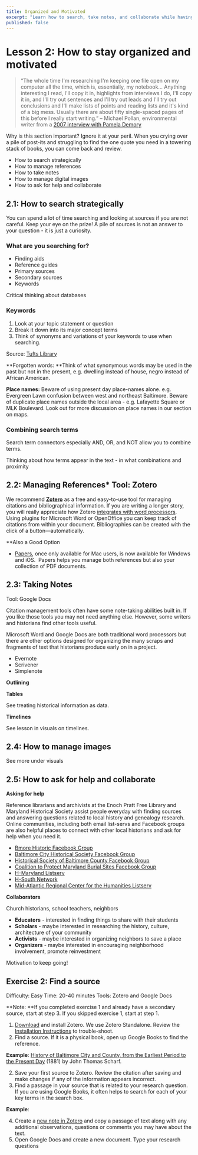 ```yaml
---
title: Organized and Motivated
excerpt: "Learn how to search, take notes, and collaborate while having fun along the way."
published: false
---
```


# Lesson 2: How to stay organized and motivated

> “The whole time I'm researching I'm keeping one file open on my computer all the time, which is, essentially, my notebook… Anything interesting I read, I'll copy it in, highlights from interviews I do, I'll copy it in, and I'll try out sentences and I'll try out leads and I'll try out conclusions and I'll make lists of points and reading lists and it's kind of a big mess. Usually there are about fifty single-spaced pages of this before I really start writing.”
> – Michael Pollan, environmental writer from a [2007 interview with Pamela Demory](http://michaelpollan.com/interviews/its-all-storytelling-an-interview-with-michael-pollan/)

Why is this section important? Ignore it at your peril. When you crying over a pile of post-its and struggling to find the one quote you need in a towering stack of books, you can come back and review.

- How to search strategically
- How to manage references
- How to take notes
- How to manage digital images
- How to ask for help and collaborate


## 2.1: How to search strategically

You can spend a lot of time searching and looking at sources if you are not careful. Keep your eye on the prize! A pile of sources is not an answer to your question - it is just a curiosity.

### What are you searching for?

- Finding aids
- Reference guides
- Primary sources
- Secondary sources
- Keywords

Critical thinking about databases

### Keywords

1. Look at your topic statement or question
2. Break it down into its major concept terms
3. Think of synonyms and variations of your keywords to use when searching.

Source: [Tufts Library](http://www.library.tufts.edu/researchpaper/developSearchStrategies.htm)

**Forgotten words: **Think of what synonymous words may be used in the past but not in the present, e.g. dwelling instead of house, negro instead of African American. 

**Place names:** Beware of using present day place-names alone. e.g. Evergreen Lawn confusion between west and northeast Baltimore. Beware of duplicate place names outside the local area - e.g. Lafayette Square or MLK Boulevard. Look out for more discussion on place names in our section on maps. 

### Combining search terms

Search term connectors especially AND, OR, and NOT allow you to combine terms.

Thinking about how terms appear in the text - in what combinations and proximity

## 2.2: Managing References* Tool: Zotero

We recommend **[Zotero](www.zotero.org)** as a free and easy-to-use tool for managing citations and bibliographical information. If you are writing a longer story, you will really appreciate how Zotero [integrates with word processors](https://www.zotero.org/support/word_processor_integration "word_processor_integration"). Using plugins for Microsoft Word or OpenOffice you can keep track of citations from within your document. Bibliographies can be created with the click of a button—automatically.

**Also a Good Option

- [Papers](www.papersapp.com), once only available for Mac users, is now available for Windows and iOS.  Papers helps you manage both references but also your collection of PDF documents.

## 2.3: Taking Notes
Tool: Google Docs

Citation management tools often have some note-taking abilities built in. If you like those tools you may not need anything else. However, some writers and historians find other tools useful.

Microsoft Word and Google Docs are both traditional word processors but there are other options designed for organizing the many scraps and fragments of text that historians produce early on in a project.

- Evernote
- Scrivener
- Simplenote 

**Outlining**

 **Tables**

See treating historical information as data.

**Timelines**

See lesson in visuals on timelines.

## 2.4: How to manage images

See more under visuals

## 2.5: How to ask for help and collaborate

**Asking for help**

Reference librarians and archivists at the Enoch Pratt Free Library and Maryland Historical Society assist people everyday with finding sources and answering questions related to local history and genealogy research. Online communities, including both email list-servs and Facebook groups are also helpful places to connect with other local historians and ask for help when you need it.

- [Bmore Historic Facebook Group](https://www.facebook.com/groups/bmorehistoric/)
- [Baltimore City Historical Society Facebook Group](https://www.facebook.com/groups/41843756593/)
- [Historical Society of Baltimore County Facebook Group](https://www.facebook.com/groups/109332990609/)
- [Coalition to Protect Maryland Burial Sites Facebook Group](https://www.facebook.com/groups/308410799452/)
- [H-Maryland Listserv](https://networks.h-net.org/h-maryland)
- [H-South Network](https://networks.h-net.org/h-south)
- [Mid-Atlantic Regional Center for the Humanities Listserv](http://march.rutgers.edu/)

**Collaborators**

Church historians, school teachers, neighbors

- **Educators** - interested in finding things to share with their students
- **Scholars** - maybe interested in researching the history, culture, architecture of your community
- **Activists** - maybe interested in organizing neighbors to save a place
- **Organizers** - maybe interested in encouraging neighborhood involvement, promote reinvestment

Motivation to keep going!

## Exercise 2: Find a source
Difficulty: Easy
Time: 20-40 minutes
Tools: Zotero and Google Docs

**Note: **If you completed exercise 1 and already have a secondary source, start at step 3. If you skipped exercise 1, start at step 1.

1. [Download](https://www.zotero.org/download/) and install Zotero. We use Zotero Standalone. Review the [Installation Instructions](https://www.zotero.org/support/installation) to trouble-shoot.   
2. Find a source. If it is a physical book, open up Google Books to find the reference.

**Example**: [History of Baltimore City and County, from the Earliest Period to the Present Day](https://books.google.com/books?id=6tF4AAAAMAAJ) (1881) by John Thomas Scharf.

2. Save your first source to Zotero. Review the citation after saving and make changes if any of the information appears incorrect.
3. Find a passage in your source that is related to your research question. If you are using Google Books, it often helps to search for each of your key terms in the search box.

**Example**: 

4. Create a [new note in Zotero](https://www.zotero.org/support/notes) and copy a passage of text along with any additional observations, questions or comments you may have about the text.
5. Open Google Docs and create a new document. Type your research questions
